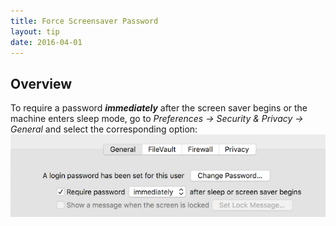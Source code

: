 ```yaml
---
title: Force Screensaver Password
layout: tip
date: 2016-04-01
---
```


## Overview

To require a password __*immediately*__ after the screen saver begins or the machine enters sleep mode, go to _Preferences → Security & Privacy → General_ and select the corresponding option:
![screensaver-pass](/assets/images/tips/screensaver-pass.png)
